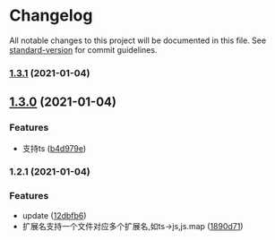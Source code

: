 # Changelog

All notable changes to this project will be documented in this file. See [standard-version](https://github.com/conventional-changelog/standard-version) for commit guidelines.

### [1.3.1](https://github.com/CryUshio/gulp-remove/compare/v1.3.0...v1.3.1) (2021-01-04)

## [1.3.0](https://github.com/CryUshio/gulp-remove/compare/v1.2.1...v1.3.0) (2021-01-04)


### Features

* 支持ts ([b4d979e](https://github.com/CryUshio/gulp-remove/commit/b4d979e9f78332ce0c2d357f98293c30faca3395))

### 1.2.1 (2021-01-04)


### Features

* update ([12dbfb6](https://github.com/CryUshio/gulp-remove/commit/12dbfb691bb19d680c4948e53e75c59db4a8dd01))
* 扩展名支持一个文件对应多个扩展名,如ts->js,js.map ([1890d71](https://github.com/CryUshio/gulp-remove/commit/1890d71616366a81560727f9908d1bafaa6bc7bd))
